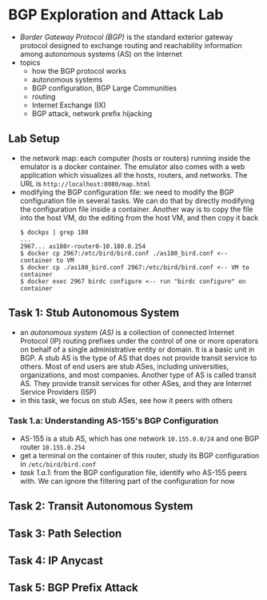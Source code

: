 # BGP Exploration and Attack Lab
- *Border Gateway Protocol (BGP)* is the standard exterior gateway protocol designed to exchange routing and reachability information among autonomous systems (AS) on the Internet
- topics
    - how the BGP protocol works
    - autonomous systems
    - BGP configuration, BGP Large Communities
    - routing
    - Internet Exchange (IX)
    - BGP attack, network prefix hijacking

## Lab Setup
- the network map: each computer (hosts or routers) running inside the emulator is a docker container. The emulator also comes with a web application which visualizes all the hosts, routers, and networks. The URL is `http://localhost:8080/map.html`
- modifying the BGP configuration file: we need to modify the BGP configuration file in several tasks. We can do that by directly modifying the configuration file inside a container. Another way is to copy the file into the host VM, do the editing from the host VM, and then copy it back
    ```
    $ dockps | grep 180
    ...
    2967... as180r-router0-10.180.0.254
    $ docker cp 2967:/etc/bird/bird.conf ./as180_bird.conf <-- container to VM
    $ docker cp ./as180_bird.conf 2967:/etc/bird/bird.conf <-- VM to container
    $ docker exec 2967 birdc configure <-- run "birdc configure" on container
    ```

## Task 1: Stub Autonomous System
- an *autonomous system (AS)* is a collection of connected Internet Protocol (IP) routing prefixes under the control of one or more operators on behalf of a single administrative entity or domain. It is a basic unit in BGP. A stub AS is the type of AS that does not provide transit service to others. Most of end users are stub ASes, including universities, organizations, and most companies. Another type of AS is called transit AS. They provide transit services for other ASes, and they are Internet Service Providers (ISP)
- in this task, we focus on stub ASes, see how it peers with others

### Task 1.a: Understanding AS-155's BGP Configuration
- AS-155 is a stub AS, which has one network `10.155.0.0/24` and one BGP router `10.155.0.254`
- get a terminal on the container of this router, study its BGP configuration in `/etc/bird/bird.conf`
- *task 1.a.1*: from the BGP configuration file, identify who AS-155 peers with. We can ignore the filtering part of the configuration for now

## Task 2: Transit Autonomous System

## Task 3: Path Selection

## Task 4: IP Anycast

## Task 5: BGP Prefix Attack
